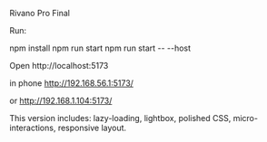 Rivano Pro Final

Run:

npm install
npm run start
npm run start -- --host

Open http://localhost:5173

in phone http://192.168.56.1:5173/

or http://192.168.1.104:5173/

This version includes: lazy-loading, lightbox, polished CSS, micro-interactions, responsive layout.
